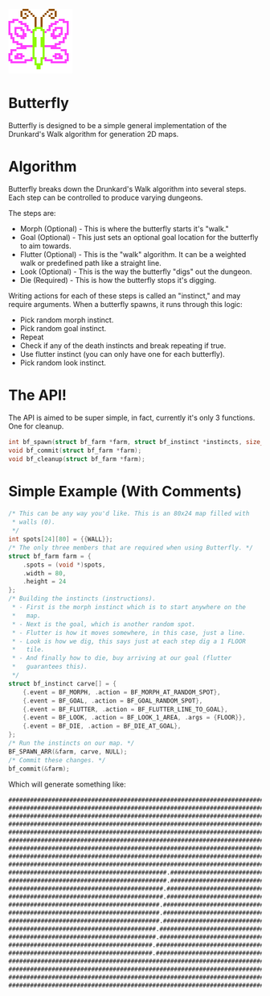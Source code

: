 ![butterfly](https://github.com/mpatraw/butterfly/raw/master/doc/butterfly.png "butterfly")

# Butterfly

Butterfly is designed to be a simple general implementation of the Drunkard's Walk algorithm for generation 2D maps.

# Algorithm

Butterfly breaks down the Drunkard's Walk algorithm into several steps. Each step can be controlled to produce varying dungeons.

The steps are:

* Morph (Optional) - This is where the butterfly starts it's "walk."
* Goal (Optional) - This just sets an optional goal location for the butterfly to aim towards.
* Flutter (Optional) - This is the "walk" algorithm. It can be a weighted walk or predefined path like a straight line.
* Look (Optional) - This is the way the butterfly "digs" out the dungeon.
* Die (Required) - This is how the butterfly stops it's digging.

Writing actions for each of these steps is called an "instinct," and may require arguments. When a butterfly spawns, it runs through this logic:

* Pick random morph instinct.
* Pick random goal instinct.
* Repeat
 * Check if any of the death instincts and break repeating if true.
 * Use flutter instinct (you can only have one for each butterfly).
 * Pick random look instinct.

# The API!

The API is aimed to be super simple, in fact, currently it's only 3 functions. One for cleanup.

```c
int bf_spawn(struct bf_farm *farm, struct bf_instinct *instincts, size_t count, struct bf_config *config);
void bf_commit(struct bf_farm *farm);
void bf_cleanup(struct bf_farm *farm);
```

# Simple Example (With Comments)

```c
/* This can be any way you'd like. This is an 80x24 map filled with
 * walls (0).
 */
int spots[24][80] = {{WALL}};
/* The only three members that are required when using Butterfly. */
struct bf_farm farm = {
	.spots = (void *)spots,
	.width = 80,
	.height = 24
};
/* Building the instincts (instructions).
 * - First is the morph instinct which is to start anywhere on the
 *   map.
 * - Next is the goal, which is another random spot.
 * - Flutter is how it moves somewhere, in this case, just a line.
 * - Look is how we dig, this says just at each step dig a 1 FLOOR
 *   tile.
 * - And finally how to die, buy arriving at our goal (flutter
 *   guarantees this).
 */
struct bf_instinct carve[] = {
	{.event = BF_MORPH, .action = BF_MORPH_AT_RANDOM_SPOT},
	{.event = BF_GOAL, .action = BF_GOAL_RANDOM_SPOT},
	{.event = BF_FLUTTER, .action = BF_FLUTTER_LINE_TO_GOAL},
	{.event = BF_LOOK, .action = BF_LOOK_1_AREA, .args = {FLOOR}},
	{.event = BF_DIE, .action = BF_DIE_AT_GOAL},
};
/* Run the instincts on our map. */
BF_SPAWN_ARR(&farm, carve, NULL);
/* Commit these changes. */
bf_commit(&farm);
```

Which will generate something like:

```
################################################################################
################################################################################
################################################################################
################################################################################
################################################################################
################################################################################
################################################################################
################################################################################
################################################################################
############################################.###################################
############################################.###################################
###########################################.####################################
###########################################.####################################
##########################################.#####################################
##########################################.#####################################
##########################################.#####################################
#########################################.######################################
#########################################.######################################
########################################.#######################################
########################################.#######################################
################################################################################
################################################################################
################################################################################
################################################################################
```
